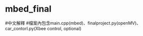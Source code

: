 # mbed_final
#中文解釋
#檔案內包含main.cpp(mbed)、finalproject.py(openMV)、car_contorl.py(Xbee control, optional)
